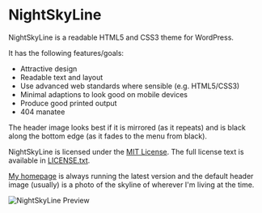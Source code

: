 NightSkyLine
============

NightSkyLine is a readable HTML5 and CSS3 theme for WordPress.

It has the following features/goals:

- Attractive design
- Readable text and layout
- Use advanced web standards where sensible (e.g. HTML5/CSS3)
- Minimal adaptions to look good on mobile devices
- Produce good printed output
- 404 manatee

The header image looks best if it is mirrored (as it repeats) and is black along the bottom edge (as it fades to the menu from black).

NightSkyLine is licensed under the [MIT License](http://en.wikipedia.org/wiki/MIT_License).
The full license text is available in [LICENSE.txt](https://github.com/mikemcquaid/NightSkyLine/blob/master/LICENSE.txt).

[My homepage](http://mikemcquaid.com) is always running the latest version and the default header image (usually) is a photo of the skyline of wherever I'm living at the time.

![NightSkyLine Preview](https://github.com/mikemcquaid/NightSkyLine/raw/master/screenshot.png)
